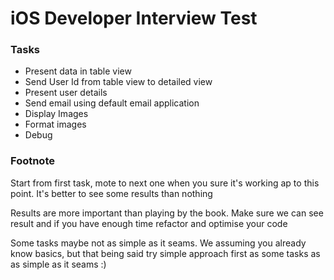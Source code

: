 iOS Developer Interview Test
============================

### Tasks

- Present data in table view
- Send User Id from table view to detailed view
- Present user details
- Send email using default email application
- Display Images 
- Format images
- Debug 

### Footnote

Start from first task, mote to next one when you sure it's working ap to this point. It's better to see some results than nothing
 
Results are more important than playing by the book. Make sure we can see result and if you have enough time refactor and optimise your code
 
Some tasks maybe not as simple as it seams. We assuming you already know basics, but that being said try simple approach first as some tasks as as simple as it seams :)

